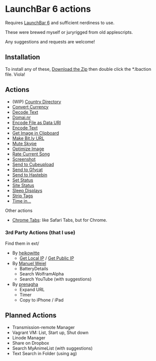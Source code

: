 # LaunchBar 6 actions

Requires [LaunchBar 6](http://obdev.at/products/launchbar) and sufficient nerdiness to
use.

These were brewed myself or juryrigged from old applescripts.

Any suggestions and requests are welcome!

## Installation

To install any of these, [Download the Zip](https://github.com/hlissner/launchbar6-scripts/archive/master.zip) then double click the *.lbaction file. Viola!

## Actions

* (WIP) [Country Directory](https://github.com/hlissner/launchbar6-scripts/tree/master/actions/Country%20Directory.lbaction)
* [Convert Currency](https://github.com/hlissner/launchbar6-scripts/tree/master/actions/Convert%20Currency.lbaction)
* [Decode Text](https://github.com/hlissner/lb6-actions/tree/master/actions/Decode.lbaction)
* [Domai.nr](https://github.com/hlissner/lb6-actions/tree/master/actions/Domainr.lbaction)
* [Encode File as Data URI](https://github.com/hlissner/launchbar6-scripts/tree/master/actions/Encode%20File%20as%20Data%20URI.lbaction)
* [Encode Text](https://github.com/hlissner/lb6-actions/tree/master/actions/Encode.lbaction)
* [Get Image in Clipboard](https://github.com/hlissner/launchbar6-scripts/tree/master/actions/Get%20Image%20in%20Clipboard.lbaction)
* [Make Bit.ly URL](https://github.com/hlissner/launchbar6-scripts/tree/master/actions/Make%20Bit.ly%20URL.lbaction)
* [Mute Skype](https://github.com/hlissner/launchbar6-scripts/tree/master/actions/Mute%20Skype.lbaction)
* [Optimize Image](https://github.com/hlissner/launchbar6-scripts/tree/master/actions/Optimize%20Image.lbaction)
* [Rate Current Song](https://github.com/hlissner/launchbar6-scripts/tree/master/actions/Rate%20Current%20Song.lbaction)
* [Screenshot](https://github.com/hlissner/launchbar6-scripts/tree/master/actions/Screenshot.lbaction)
* [Send to Cubeupload](https://github.com/hlissner/launchbar6-scripts/tree/master/actions/Send%20to%20Cubeupload.lbaction)
* [Send to Gfycat](https://github.com/hlissner/launchbar6-scripts/tree/master/actions/Send%20to%20Gfycat.lbaction)
* [Send to Hastebin](https://github.com/hlissner/launchbar6-scripts/tree/master/actions/Send%20to%20Hastebin.lbaction)
* [Set Status](https://github.com/hlissner/launchbar6-scripts/tree/master/actions/Set%20Status.lbaction)
* [Site Status](https://github.com/hlissner/lb6-actions/tree/master/actions/Site%20Status.lbaction)
* [Sleep Displays](https://github.com/hlissner/launchbar6-scripts/tree/master/actions/Sleep%20Displays.lbaction)
* [Strip Tags](https://github.com/hlissner/launchbar6-scripts/tree/master/actions/Strip%20Tags.lbaction)
* [Time in...](https://github.com/hlissner/launchbar6-scripts/tree/master/actions/Time%20In.lbaction)

Other actions
* [Chrome Tabs](https://github.com/hlissner/lb6-chrometabs): like Safari Tabs, but for
  Chrome.

### 3rd Party Actions (that I use)

Find them in ext/

* By [heikowitte](https://github.com/heikowitte)
    * [Get Local IP](https://github.com/heikowitte/LaunchBarActions/tree/master/get-local-ip.lbaction) / [Get Public IP](https://github.com/heikowitte/LaunchBarActions/tree/master/get-public-ip.lbaction)
* By [Manuel Weiel](http://manuel.weiel.eu/private-projects/launchbar-actions/)
    * BatteryDetails 
    * Search WolframAlpha
    * Search YouTube (with suggestions)
* By [prenagha](https://github.com/prenagha/launchbar)
    * Expand URL
    * Timer
    * Copy to iPhone / iPad

## Planned Actions

* Transmission-remote Manager
* Vagrant VM: List, Start up, Shut down
* Linode Manager
* Share on Dropbox
* Search MyAnimeList (with suggestions)
* Text Search in Folder (using ag)
